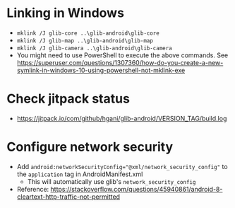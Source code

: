 
# Linking in Windows

- `mklink /J glib-core ..\glib-android\glib-core`
- `mklink /J glib-map ..\glib-android\glib-map`
- `mklink /J glib-camera ..\glib-android\glib-camera`
- You might need to use PowerShell to execute the above commands. See https://superuser.com/questions/1307360/how-do-you-create-a-new-symlink-in-windows-10-using-powershell-not-mklink-exe

# Check jitpack status
- https://jitpack.io/com/github/hgani/glib-android/VERSION_TAG/build.log

# Configure network security
- Add `android:networkSecurityConfig="@xml/network_security_config"` to the `application` tag in AndroidManifest.xml
  - This will automatically use glib's `network_security_config`
- Reference: https://stackoverflow.com/questions/45940861/android-8-cleartext-http-traffic-not-permitted


